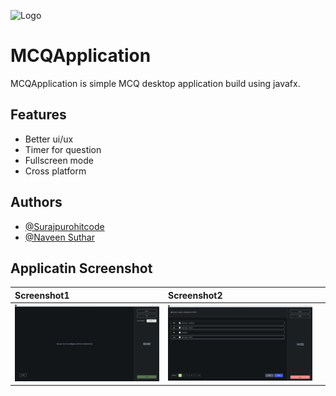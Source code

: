
![Logo]([https://dev-to-uploads.s3.amazonaws.com/uploads/articles/th5xamgrr6se0x5ro4g6.png](https://github.com/Surajpurohitcode/MCQApplication/blob/master/media/logo.png))


# MCQApplication

MCQApplication is simple MCQ desktop application build using javafx.

## Features

- Better ui/ux
- Timer for question
- Fullscreen mode
- Cross platform


## Authors

- [@Surajpurohitcode](https://github.com/Surajpurohitcode)
- [@Naveen Suthar](https://github.com/Surajpurohitcode)


## Applicatin Screenshot

| Screenshot1 | Screenshot2     |                |
| :-------- | :------- | :------------------------- |
| ![App Screenshot](https://github.com/Surajpurohitcode/MCQApplication/blob/master/media/MCQ_Screenshot1.png) | ![App Screenshot](https://github.com/Surajpurohitcode/MCQApplication/blob/master/media/MCQ_Screenshot2.png) |  |

